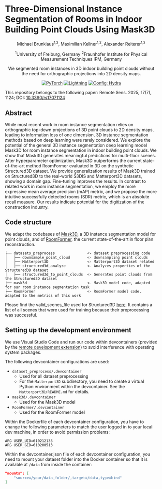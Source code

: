 # Three-Dimensional Instance Segmentation of Rooms in Indoor Building Point Clouds Using Mask3D

<div align="center">
Michael Brunklaus<sup>1,2</sup>,
Maximilian Kellner<sup>1,2</sup>,
Alexander Reiterer<sup>1,2</sup>


<sup>1</sup>University of Freiburg, Germany
<sup>2</sup>Fraunhofer Institute for Physical Measurement Techniques IPM, Germany

We segmented room instances in 3D indoor building point clouds without the need for orthographic projections into 2D density maps.


<a href="https://pytorch.org/get-started/locally/"><img alt="PyTorch" src="https://img.shields.io/badge/PyTorch-ee4c2c?logo=pytorch&logoColor=white"></a>
<a href="https://pytorchlightning.ai/"><img alt="Lightning" src="https://img.shields.io/badge/-Lightning-792ee5?logo=pytorchlightning&logoColor=white"></a>
<a href="https://hydra.cc/"><img alt="Config: Hydra" src="https://img.shields.io/badge/Config-Hydra-89b8cd"></a>


</div>

This repository belongs to the following paper: Remote Sens. 2025, 17(7), 1124; DOI: [10.3390/rs17071124](https://doi.org/10.3390/rs17071124)


## Abstract

While most recent work in room instance segmentation relies on orthographic top-down projections of 3D point clouds to 2D density maps, leading to information loss of one dimension, 3D instance segmentation methods based on deep learning were rarely considered. We explore the potential of the general 3D instance segmentation deep learning model Mask3D for room instance segmentation in indoor building point clouds. We show that Mask3D generates meaningful predictions for multi-floor scenes. After hyperparameter optimization, Mask3D outperforms the current state-of-the-art method RoomFormer evaluated in 3D on the synthetic Structured3D dataset. We provide generalization results of Mask3D trained on Structured3D to the real-world S3DIS and Matterport3D datasets, showing a domain gap. Fine-tuning improves the results. In contrast to related work in room instance segmentation, we employ the more expressive mean average precision (mAP) metric, and we propose the more intuitive successfully detected rooms (SDR) metric, which is an absolute recall measure. Our results indicate potential for the digitization of the construction industry.


## Code structure
We adapt the codebases of [Mask3D](https://github.com/JonasSchult/Mask3D), a 3D instance segmentation model for point clouds, and of [RoomFormer](https://github.com/ywyue/RoomFormer), the current state-of-the-art in floor plan reconstruction.

```
├── datasets_preprocess               <- dataset preprocessing code
│   ├── downsample_point_cloud        <- downsampling point clouds
│   ├── Matterport3D                  <- Matterport3D dataset related
│   ├── structured3d_analyze		  <- Analyzes properties of the Structured3D dataset
│   ├── structured3d_to_point_clouds  <- Generates point clouds from the Structured3D dataset
├── mask3d                            <- Mask3D model code, adapted for our room instance segmentation task
├── RoomFormer                        <- RoomFormer model code, adapted to the metrics of this work
```

Please find the valid_scenes_file used for Structured3D [here](structured3d_valid_scenes_class21.txt). It contains a list of all scenes that were used for training because their preprocessing was successful.


## Setting up the development environment

We use Visual Studio Code and run our code within devcontainers (provided by the [remote development extension](https://marketplace.visualstudio.com/items?itemName=ms-vscode-remote.vscode-remote-extensionpack)) to avoid interference with operating system packages.

The following devcontainer configurations are used:
* `dataset_preprocess/.devcontainer`
	* Used for all dataset preprocessing
	* For the `Matterport3D` subdirectory, you need to create a virtual Python environment within the devcontainer. See the `Matterport3D/README.md` for details.
* `mask3d/.devcontainer`
	* Used for the Mask3D model
* `RoomFormer/.devcontainer`
	* Used for the RoomFormer model


Within the Dockerfile of each devcontainer configuration, you have to change the following parameters to match the user logged in to your local dev machine, in order to avoid permission problems:
```Docker
ARG USER_UID=610212133
ARG USER_GID=610200513
```

Within the devcontainer.json file of each devcontainer configuration, you need to mount your dataset folder into the Docker container so that it is available at `/data` from inside the container:
```JSON
"mounts": [
	"source=/your/data_folder/,target=/data,type=bind"
]
```

<!--
## BibTeX
```
@article{
  TODO
}
```
-->
